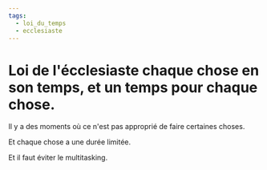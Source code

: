 ```yaml
---
tags:
  - loi_du_temps
  - ecclesiaste
---
```


# Loi de l'écclesiaste chaque chose en son temps, et un temps pour chaque chose.


Il y a des moments où ce n'est pas approprié de faire certaines choses.

Et chaque chose a une durée limitée.

Et il faut éviter le multitasking.



